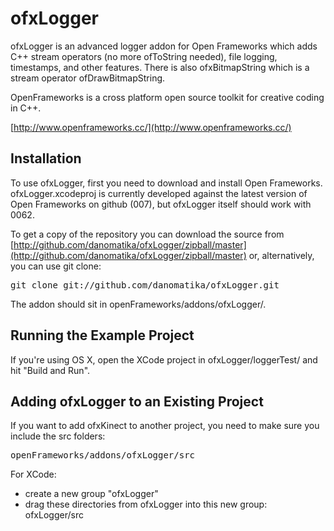 

ofxLogger
==================

ofxLogger is an advanced logger addon for Open Frameworks which adds C++ stream operators (no more ofToString needed), file logging, timestamps, and other features. There is also ofxBitmapString which is a stream operator ofDrawBitmapString.

OpenFrameworks is a cross platform open source toolkit for creative coding in C++.

[http://www.openframeworks.cc/](http://www.openframeworks.cc/)

Installation
------------

To use ofxLogger, first you need to download and install Open Frameworks. ofxLogger.xcodeproj is currently developed against the latest version of Open Frameworks on github (007), but ofxLogger itself should work with 0062.

To get a copy of the repository you can download the source from [http://github.com/danomatika/ofxLogger/zipball/master](http://github.com/danomatika/ofxLogger/zipball/master) or, alternatively, you can use git clone:
<pre>
git clone git://github.com/danomatika/ofxLogger.git
</pre>

The addon should sit in openFrameworks/addons/ofxLogger/.

Running the Example Project
-------------------------------

If you're using OS X, open the XCode project in ofxLogger/loggerTest/ and hit "Build and Run".

Adding ofxLogger to an Existing Project
---------------------------------------

If you want to add ofxKinect to another project, you need to make sure you include the src folders:
<pre>
openFrameworks/addons/ofxLogger/src
</pre>

For XCode:
* create a new group "ofxLogger"
* drag these directories from ofxLogger into this new group: ofxLogger/src

